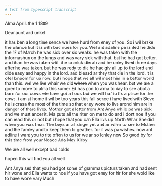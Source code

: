 ```yaml
---
# text from typescript transcript
---
```

Alma April. the 1 1889

Dear aunt and unkel

it has ben a long time sence we have hurd from eney of you. So i wil brake the silance but it is with bad nues for you. Wel ant adaline pa is ded he dide the 17 of March he was sick over six weaks. he was taken with the informashun on the lungs and was vary sick with that. but he had got better. and than he was taken with the cronick dierah and he onley lived three days after he was taken. but he was redy to die he had giv all up to the lord and dide easy and happy in the lord. and blesad ar they that die in the lord. it is ofel lonsom for us now. but i hope that we all wil meet him in a better world than this. wel we live whair we did ~~where~~ when you was hear. but we are a goen to move to alma this sumer  Ed has gon to alma to day to see abot a barn for our cows  wie have got a hous but we will haf to fix a place for the cows. i am at home it wil be too years this fall sence i have lived with Steve he is crasa the most of the time so that eney wone to live arond him are in danger of thare lives. Mother got a letter from Ant Anya while pa was sick and we must ancer it. Ma puts all the riten on me to do and i dont noe if you can read this or not but i hope that you can  Ella livs up North Whar She did when you was hear. The boys ar all singel yet and ar wilen to see to Mother and the famley and to keep them to geather. for it was pa wishes. now ant adline i want you to rite often to us for we ar so lonley now So good by for this time from your Neace Ada May Kirby 

We are all well except bad colds  

hopen this wil find you all well

Ant Anya sed that you had got some of grammas picturs taken and had sent hir wone and Ella wants to noe if you have got eney for hir for she wold like to have wone vary Much
